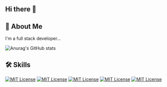 ## Hi there 👋
## 🚀 About Me
I'm a full stack developer...

![Anurag's GitHub stats](https://github-readme-stats.vercel.app/api?username=HamidAsghari&show_icons=true&theme=radical)





## 🛠 Skills

[![MIT License](https://img.shields.io/badge/HTML-green.svg)](https://choosealicense.com/licenses/mit/)
[![MIT License](https://img.shields.io/badge/css-green.svg)](https://choosealicense.com/licenses/mit/)
[![MIT License](https://img.shields.io/badge/Next-blue.svg)](https://choosealicense.com/licenses/mit/)
[![MIT License](https://img.shields.io/badge/postgres-blue.svg)](https://choosealicense.com/licenses/mit/)
[![MIT License](https://img.shields.io/badge/tailwindcss-green.svg)](https://choosealicense.com/licenses/mit/)

